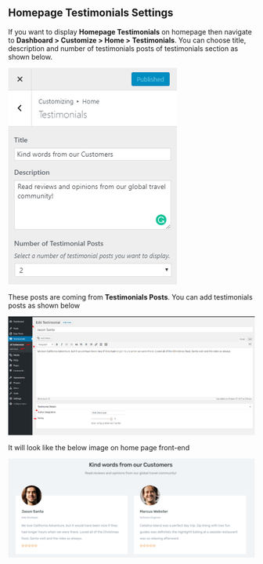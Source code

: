 ## **Homepage Testimonials Settings**

If you want to display **Homepage Testimonials** on homepage then navigate to **Dashboard > Customize > Home > Testimonials**. You can choose title, description and number of testimonials posts of testimonials section as shown below.

![img](../../img/homepage-testimonials.png)

These posts are coming from **Testimonials Posts**. You can add testimonials posts as shown below

![img](../../img/homepage-testimonials-posts.png)

It will look like the below image on home page front-end

![img](../../img/homepage-testimonials-front.png)